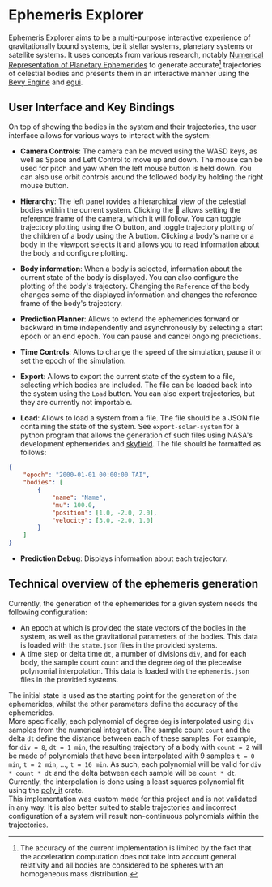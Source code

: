 # Ephemeris Explorer

Ephemeris Explorer aims to be a multi-purpose interactive experience of gravitationally bound systems, be it stellar systems, planetary systems or satellite systems.
It uses concepts from various research, notably [Numerical Representation of Planetary Ephemerides](https://adsabs.harvard.edu/full/1989CeMec..45..305N) to generate accurate[^1] trajectories of celestial bodies and presents them in an interactive manner using the [Bevy Engine](https://bevyengine.org/) and [egui](https://github.com/emilk/egui).

[^1]: The accuracy of the current implementation is limited by the fact that the acceleration computation does not take into account general relativity and all bodies are considered to be spheres with an homogeneous mass distribution.

## User Interface and Key Bindings

On top of showing the bodies in the system and their trajectories, the user interface allows for various ways to interact with the system:

- **Camera Controls**: The camera can be moved using the WASD keys, as well as Space and Left Control to move up and down. The mouse can be used for pitch and yaw when the left mouse button is held down. You can also use orbit controls around the followed body by holding the right mouse button.

- **Hierarchy**: The left panel rovides a hierarchical view of the celestial bodies within the current system. Clicking the 📌 allows setting the reference frame of the camera, which it will follow. You can toggle trajectory plotting using the ○ button, and toggle trajectory plotting of the children of a body using the A button. Clicking a body's name or a body in the viewport selects it and allows you to read information about the body and configure plotting.

- **Body information**: When a body is selected, information about the current state of the body is displayed. You can also configure the plotting of the body's trajectory. Changing the `Reference` of the body changes some of the displayed information and changes the reference frame of the body's trajectory.

- **Prediction Planner**: Allows to extend the ephemerides forward or backward in time independently and asynchronously by selecting a start epoch or an end epoch. You can pause and cancel ongoing predictions.

- **Time Controls**: Allows to change the speed of the simulation, pause it or set the epoch of the simulation.

- **Export**: Allows to export the current state of the system to a file, selecting which bodies are included. The file can be loaded back into the system using the `Load` button. You can also export trajectories, but they are currently not importable.

- **Load**: Allows to load a system from a file. The file should be a JSON file containing the state of the system. See `export-solar-system` for a python program that allows the generation of such files using NASA's development ephemerides and [skyfield](https://rhodesmill.org/skyfield/). The file should be formatted as follows:

```json
{
    "epoch": "2000-01-01 00:00:00 TAI",
    "bodies": [
        {
            "name": "Name",
            "mu": 100.0,
            "position": [1.0, -2.0, 2.0],
            "velocity": [3.0, -2.0, 1.0]
        }
    ]
}
```

- **Prediction Debug**: Displays information about each trajectory.

## Technical overview of the ephemeris generation

Currently, the generation of the ephemerides for a given system needs the following configuration:

- An epoch at which is provided the state vectors of the bodies in the system, as well as the gravitational parameters of the bodies. This data is loaded with the `state.json` files in the provided systems.
- A time step or delta time `dt`, a number of divisions `div`, and for each body, the sample count `count` and the degree `deg` of the piecewise polynomial interpolation. This data is loaded with the `ephemeris.json` files in the provided systems.

The initial state is used as the starting point for the generation of the ephemerides, whilst the other parameters define the accuracy of the ephemerides.  
More specifically, each polynomial of degree `deg` is interpolated using `div` samples from the numerical integration. The sample count `count` and the delta `dt` define the distance between each of these samples. For example, for `div = 8`, `dt = 1 min`, the resulting trajectory of a body with `count = 2` will be made of polynomials that have been interpolated with 9 samples `t = 0 min`, `t = 2 min`, ..., `t = 16 min`. As such, each polynomial will be valid for `div * count * dt` and the delta between each sample will be `count * dt`.  
Currently, the interpolation is done using a least squares polynomial fit using the [poly_it](https://github.com/SkyeC0re/polyit-rs) crate.  
This implementation was custom made for this project and is not validated in any way. It is also better suited to stable trajectories and incorrect configuration of a system will result non-continuous polynomials within the trajectories.
